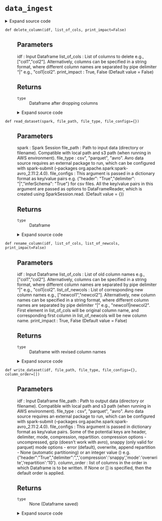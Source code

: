 # <code>data_ingest</code>
<details class="source">
<summary>
<span>Expand source code</span>
</summary>
<pre>
```python
# coding=utf-8
import pyspark.sql.functions as F
from pyspark.sql import DataFrame

from anovos.shared.utils import pairwise_reduce


def read_dataset(spark, file_path, file_type, file_configs={}):
    """

    Parameters
    ----------
    spark :
        Spark Session
    file_path :
        Path to input data (directory or filename).
        Compatible with local path and s3 path (when running in AWS environment).
    file_type :
        csv", "parquet", "avro".
        Avro data source requires an external package to run, which can be configured with
        spark-submit (--packages org.apache.spark:spark-avro_2.11:2.4.0).
    file_configs :
        This argument is passed in a dictionary format as key/value pairs
        e.g. {"header": "True","delimiter": "|","inferSchema": "True"} for csv files.
        All the key/value pairs in this argument are passed as options to DataFrameReader,
        which is created using SparkSession.read. (Default value = {})

    Returns
    -------
    type
        Dataframe

    """
    odf = spark.read.format(file_type).options(**file_configs).load(file_path)
    return odf


def write_dataset(idf, file_path, file_type, file_configs={}, column_order=[]):
    """

    Parameters
    ----------
    idf :
        Input Dataframe
    file_path :
        Path to output data (directory or filename).
        Compatible with local path and s3 path (when running in AWS environment).
    file_type :
        csv", "parquet", "avro".
        Avro data source requires an external package to run, which can be configured with
        spark-submit (--packages org.apache.spark:spark-avro_2.11:2.4.0).
    file_configs :
        This argument is passed in dictionary format as key/value pairs.
        Some of the potential keys are header, delimiter, mode, compression, repartition.
        compression options - uncompressed, gzip (doesn't work with avro), snappy (only valid for parquet)
        mode options - error (default), overwrite, append
        repartition - None (automatic partitioning) or an integer value ()
        e.g. {"header":"True","delimiter":",",'compression':'snappy','mode':'overwrite','repartition':'10'}.
    column_order :
        list of columns in the order in which Dataframe is to be written. If None or [] is specified, then the default order is applied.

    Returns
    -------
    type
        None (Dataframe saved)

    """

    if not column_order:
        column_order = idf.columns
    else:
        if not isinstance(column_order, list):
            raise TypeError("Invalid input type for column_order argument")
        if len(column_order) != len(idf.columns):
            raise ValueError(
                "Count of column(s) specified in column_order argument do not match Dataframe"
            )
        diff_cols = [x for x in column_order if x not in set(idf.columns)]
        if diff_cols:
            raise ValueError(
                "Column(s) specified in column_order argument not found in Dataframe: "
                + str(diff_cols)
            )

    mode = file_configs["mode"] if "mode" in file_configs else "error"
    repartition = (
        int(file_configs["repartition"]) if "repartition" in file_configs else None
    )

    if repartition is None:
        idf.select(column_order).write.format(file_type).options(**file_configs).save(
            file_path, mode=mode
        )
    else:
        exist_parts = idf.rdd.getNumPartitions()
        req_parts = int(repartition)
        if req_parts > exist_parts:
            idf.select(column_order).repartition(req_parts).write.format(
                file_type
            ).options(**file_configs).save(file_path, mode=mode)
        else:
            idf.select(column_order).coalesce(req_parts).write.format(
                file_type
            ).options(**file_configs).save(file_path, mode=mode)


def concatenate_dataset(*idfs, method_type="name"):
    """

    Parameters
    ----------
    dfs :
        All dataframes to be concatenated (with the first dataframe columns)
    method_type :
        index", "name".
        This argument needs to be passed as a keyword argument.
        "index" method concatenates by column index positioning, without shuffling columns.
        "name" concatenates after shuffling and arranging columns as per the first dataframe.
        First dataframe passed under idfs will define the final columns in the concatenated dataframe,
        and will throw error if any column in first dataframe is not available in any of other dataframes. (Default value = "name")
    *idfs :


    Returns
    -------
    type
        Concatenated Dataframe

    """
    if method_type not in ["index", "name"]:
        raise TypeError("Invalid input for concatenate_dataset method")
    if method_type == "name":
        odf = pairwise_reduce(
            lambda idf1, idf2: idf1.union(idf2.select(idf1.columns)), idfs
        )
        # odf = reduce(DataFrame.unionByName, idfs) # only if exact no. of columns
    else:
        odf = pairwise_reduce(DataFrame.union, idfs)
    return odf


def join_dataset(*idfs, join_cols, join_type):
    """

    Parameters
    ----------
    idfs :
        All dataframes to be joined
    join_cols :
        Key column(s) to join all dataframes together.
        In case of multiple columns to join, they can be passed in a list format or
        a string format where different column names are separated by pipe delimiter “|”.
    join_type :
        inner", “full”, “left”, “right”, “left_semi”, “left_anti”
    *idfs :


    Returns
    -------
    type
        Joined Dataframe

    """
    if isinstance(join_cols, str):
        join_cols = [x.strip() for x in join_cols.split("|")]
    odf = pairwise_reduce(
        lambda idf1, idf2: idf1.join(idf2, join_cols, join_type), idfs
    )
    return odf


def delete_column(idf, list_of_cols, print_impact=False):
    """

    Parameters
    ----------
    idf :
        Input Dataframe
    list_of_cols :
        List of columns to delete e.g., ["col1","col2"].
        Alternatively, columns can be specified in a string format,
        where different column names are separated by pipe delimiter “|” e.g., "col1|col2".
    print_impact :
        True, False (Default value = False)

    Returns
    -------
    type
        Dataframe after dropping columns

    """
    if isinstance(list_of_cols, str):
        list_of_cols = [x.strip() for x in list_of_cols.split("|")]
    list_of_cols = list(set(list_of_cols))

    odf = idf.drop(*list_of_cols)

    if print_impact:
        print("Before: \nNo. of Columns- ", len(idf.columns))
        print(idf.columns)
        print("After: \nNo. of Columns- ", len(odf.columns))
        print(odf.columns)
    return odf


def select_column(idf, list_of_cols, print_impact=False):
    """

    Parameters
    ----------
    idf :
        Input Dataframe
    list_of_cols :
        List of columns to select e.g., ["col1","col2"].
        Alternatively, columns can be specified in a string format,
        where different column names are separated by pipe delimiter “|” e.g., "col1|col2".
    print_impact :
        True, False (Default value = False)

    Returns
    -------
    type
        Dataframe with the selected columns

    """
    if isinstance(list_of_cols, str):
        list_of_cols = [x.strip() for x in list_of_cols.split("|")]
    list_of_cols = list(set(list_of_cols))

    odf = idf.select(list_of_cols)

    if print_impact:
        print("Before: \nNo. of Columns-", len(idf.columns))
        print(idf.columns)
        print("\nAfter: \nNo. of Columns-", len(odf.columns))
        print(odf.columns)
    return odf


def rename_column(idf, list_of_cols, list_of_newcols, print_impact=False):
    """

    Parameters
    ----------
    idf :
        Input Dataframe
    list_of_cols :
        List of old column names e.g., ["col1","col2"].
        Alternatively, columns can be specified in a string format,
        where different column names are separated by pipe delimiter “|” e.g., "col1|col2".
    list_of_newcols :
        List of corresponding new column names e.g., ["newcol1","newcol2"].
        Alternatively, new column names can be specified in a string format,
        where different column names are separated by pipe delimiter “|” e.g., "newcol1|newcol2".
        First element in list_of_cols will be original column name,
        and corresponding first column in list_of_newcols will be new column name.
    print_impact :
        True, False (Default value = False)

    Returns
    -------
    type
        Dataframe with revised column names

    """
    if isinstance(list_of_cols, str):
        list_of_cols = [x.strip() for x in list_of_cols.split("|")]
    if isinstance(list_of_newcols, str):
        list_of_newcols = [x.strip() for x in list_of_newcols.split("|")]

    mapping = dict(zip(list_of_cols, list_of_newcols))
    odf = idf.select([F.col(i).alias(mapping.get(i, i)) for i in idf.columns])

    if print_impact:
        print("Before: \nNo. of Columns- ", len(idf.columns))
        print(idf.columns)
        print("After: \nNo. of Columns- ", len(odf.columns))
        print(odf.columns)
    return odf


def recast_column(idf, list_of_cols, list_of_dtypes, print_impact=False):
    """

    Parameters
    ----------
    idf :
        Input Dataframe
    list_of_cols :
        List of columns to cast e.g., ["col1","col2"].
        Alternatively, columns can be specified in a string format,
        where different column names are separated by pipe delimiter “|” e.g., "col1|col2".
    list_of_dtypes :
        List of corresponding datatypes e.g., ["type1","type2"].
        Alternatively, datatypes can be specified in a string format,
        where they are separated by pipe delimiter “|” e.g., "type1|type2".
        First element in list_of_cols will column name and corresponding element in list_of_dtypes
        will be new datatypes such as "float", "integer", "long", "string", "double", decimal" etc.
        Datatypes are case insensitive e.g. float or Float are treated as same.
    print_impact :
        True, False (Default value = False)

    Returns
    -------
    type
        Dataframe with revised datatypes

    """
    if isinstance(list_of_cols, str):
        list_of_cols = [x.strip() for x in list_of_cols.split("|")]
    if isinstance(list_of_dtypes, str):
        list_of_dtypes = [x.strip() for x in list_of_dtypes.split("|")]

    odf = idf
    for i, j in zip(list_of_cols, list_of_dtypes):
        odf = odf.withColumn(i, F.col(i).cast(j))

    if print_impact:
        print("Before: ")
        idf.printSchema()
        print("After: ")
        odf.printSchema()
    return odf
```
</pre>
</details>
## Functions
<dl>
<dt id="anovos.data_ingest.data_ingest.concatenate_dataset"><code class="name flex">
<span>def <span class="ident">concatenate_dataset</span></span>(<span>*idfs, method_type='name')</span>
</code></dt>
<dd>
<div class="desc"><h2 id="parameters">Parameters</h2>
<p>dfs :
All dataframes to be concatenated (with the first dataframe columns)
method_type :
index", "name".
This argument needs to be passed as a keyword argument.
"index" method concatenates by column index positioning, without shuffling columns.
"name" concatenates after shuffling and arranging columns as per the first dataframe.
First dataframe passed under idfs will define the final columns in the concatenated dataframe,
and will throw error if any column in first dataframe is not available in any of other dataframes. (Default value = "name")
*idfs :</p>
<h2 id="returns">Returns</h2>
<dl>
<dt><code>type</code></dt>
<dd>Concatenated Dataframe</dd>
</dl></div>
<details class="source">
<summary>
<span>Expand source code</span>
</summary>
<pre>
```python
def concatenate_dataset(*idfs, method_type="name"):
    """

    Parameters
    ----------
    dfs :
        All dataframes to be concatenated (with the first dataframe columns)
    method_type :
        index", "name".
        This argument needs to be passed as a keyword argument.
        "index" method concatenates by column index positioning, without shuffling columns.
        "name" concatenates after shuffling and arranging columns as per the first dataframe.
        First dataframe passed under idfs will define the final columns in the concatenated dataframe,
        and will throw error if any column in first dataframe is not available in any of other dataframes. (Default value = "name")
    *idfs :


    Returns
    -------
    type
        Concatenated Dataframe

    """
    if method_type not in ["index", "name"]:
        raise TypeError("Invalid input for concatenate_dataset method")
    if method_type == "name":
        odf = pairwise_reduce(
            lambda idf1, idf2: idf1.union(idf2.select(idf1.columns)), idfs
        )
        # odf = reduce(DataFrame.unionByName, idfs) # only if exact no. of columns
    else:
        odf = pairwise_reduce(DataFrame.union, idfs)
    return odf
```
</pre>
</details>
</dd>
<dt id="anovos.data_ingest.data_ingest.delete_column"><code class="name flex">
<span>def <span class="ident">delete_column</span></span>(<span>idf, list_of_cols, print_impact=False)</span>
</code></dt>
<dd>
<div class="desc"><h2 id="parameters">Parameters</h2>
<p>idf :
Input Dataframe
list_of_cols :
List of columns to delete e.g., ["col1","col2"].
Alternatively, columns can be specified in a string format,
where different column names are separated by pipe delimiter “|” e.g., "col1|col2".
print_impact :
True, False (Default value = False)</p>
<h2 id="returns">Returns</h2>
<dl>
<dt><code>type</code></dt>
<dd>Dataframe after dropping columns</dd>
</dl></div>
<details class="source">
<summary>
<span>Expand source code</span>
</summary>
<pre>
```python
def delete_column(idf, list_of_cols, print_impact=False):
    """

    Parameters
    ----------
    idf :
        Input Dataframe
    list_of_cols :
        List of columns to delete e.g., ["col1","col2"].
        Alternatively, columns can be specified in a string format,
        where different column names are separated by pipe delimiter “|” e.g., "col1|col2".
    print_impact :
        True, False (Default value = False)

    Returns
    -------
    type
        Dataframe after dropping columns

    """
    if isinstance(list_of_cols, str):
        list_of_cols = [x.strip() for x in list_of_cols.split("|")]
    list_of_cols = list(set(list_of_cols))

    odf = idf.drop(*list_of_cols)

    if print_impact:
        print("Before: \nNo. of Columns- ", len(idf.columns))
        print(idf.columns)
        print("After: \nNo. of Columns- ", len(odf.columns))
        print(odf.columns)
    return odf
```
</pre>
</details>
</dd>
<dt id="anovos.data_ingest.data_ingest.join_dataset"><code class="name flex">
<span>def <span class="ident">join_dataset</span></span>(<span>*idfs, join_cols, join_type)</span>
</code></dt>
<dd>
<div class="desc"><h2 id="parameters">Parameters</h2>
<p>idfs :
All dataframes to be joined
join_cols :
Key column(s) to join all dataframes together.
In case of multiple columns to join, they can be passed in a list format or
a string format where different column names are separated by pipe delimiter “|”.
join_type :
inner", “full”, “left”, “right”, “left_semi”, “left_anti”
*idfs :</p>
<h2 id="returns">Returns</h2>
<dl>
<dt><code>type</code></dt>
<dd>Joined Dataframe</dd>
</dl></div>
<details class="source">
<summary>
<span>Expand source code</span>
</summary>
<pre>
```python
def join_dataset(*idfs, join_cols, join_type):
    """

    Parameters
    ----------
    idfs :
        All dataframes to be joined
    join_cols :
        Key column(s) to join all dataframes together.
        In case of multiple columns to join, they can be passed in a list format or
        a string format where different column names are separated by pipe delimiter “|”.
    join_type :
        inner", “full”, “left”, “right”, “left_semi”, “left_anti”
    *idfs :


    Returns
    -------
    type
        Joined Dataframe

    """
    if isinstance(join_cols, str):
        join_cols = [x.strip() for x in join_cols.split("|")]
    odf = pairwise_reduce(
        lambda idf1, idf2: idf1.join(idf2, join_cols, join_type), idfs
    )
    return odf
```
</pre>
</details>
</dd>
<dt id="anovos.data_ingest.data_ingest.read_dataset"><code class="name flex">
<span>def <span class="ident">read_dataset</span></span>(<span>spark, file_path, file_type, file_configs={})</span>
</code></dt>
<dd>
<div class="desc"><h2 id="parameters">Parameters</h2>
<p>spark :
Spark Session
file_path :
Path to input data (directory or filename).
Compatible with local path and s3 path (when running in AWS environment).
file_type :
csv", "parquet", "avro".
Avro data source requires an external package to run, which can be configured with
spark-submit (&ndash;packages org.apache.spark:spark-avro_2.11:2.4.0).
file_configs :
This argument is passed in a dictionary format as key/value pairs
e.g. {"header": "True","delimiter": "|","inferSchema": "True"} for csv files.
All the key/value pairs in this argument are passed as options to DataFrameReader,
which is created using SparkSession.read. (Default value = {})</p>
<h2 id="returns">Returns</h2>
<dl>
<dt><code>type</code></dt>
<dd>Dataframe</dd>
</dl></div>
<details class="source">
<summary>
<span>Expand source code</span>
</summary>
<pre>
```python
def read_dataset(spark, file_path, file_type, file_configs={}):
    """

    Parameters
    ----------
    spark :
        Spark Session
    file_path :
        Path to input data (directory or filename).
        Compatible with local path and s3 path (when running in AWS environment).
    file_type :
        csv", "parquet", "avro".
        Avro data source requires an external package to run, which can be configured with
        spark-submit (--packages org.apache.spark:spark-avro_2.11:2.4.0).
    file_configs :
        This argument is passed in a dictionary format as key/value pairs
        e.g. {"header": "True","delimiter": "|","inferSchema": "True"} for csv files.
        All the key/value pairs in this argument are passed as options to DataFrameReader,
        which is created using SparkSession.read. (Default value = {})

    Returns
    -------
    type
        Dataframe

    """
    odf = spark.read.format(file_type).options(**file_configs).load(file_path)
    return odf
```
</pre>
</details>
</dd>
<dt id="anovos.data_ingest.data_ingest.recast_column"><code class="name flex">
<span>def <span class="ident">recast_column</span></span>(<span>idf, list_of_cols, list_of_dtypes, print_impact=False)</span>
</code></dt>
<dd>
<div class="desc"><h2 id="parameters">Parameters</h2>
<p>idf :
Input Dataframe
list_of_cols :
List of columns to cast e.g., ["col1","col2"].
Alternatively, columns can be specified in a string format,
where different column names are separated by pipe delimiter “|” e.g., "col1|col2".
list_of_dtypes :
List of corresponding datatypes e.g., ["type1","type2"].
Alternatively, datatypes can be specified in a string format,
where they are separated by pipe delimiter “|” e.g., "type1|type2".
First element in list_of_cols will column name and corresponding element in list_of_dtypes
will be new datatypes such as "float", "integer", "long", "string", "double", decimal" etc.
Datatypes are case insensitive e.g. float or Float are treated as same.
print_impact :
True, False (Default value = False)</p>
<h2 id="returns">Returns</h2>
<dl>
<dt><code>type</code></dt>
<dd>Dataframe with revised datatypes</dd>
</dl></div>
<details class="source">
<summary>
<span>Expand source code</span>
</summary>
<pre>
```python
def recast_column(idf, list_of_cols, list_of_dtypes, print_impact=False):
    """

    Parameters
    ----------
    idf :
        Input Dataframe
    list_of_cols :
        List of columns to cast e.g., ["col1","col2"].
        Alternatively, columns can be specified in a string format,
        where different column names are separated by pipe delimiter “|” e.g., "col1|col2".
    list_of_dtypes :
        List of corresponding datatypes e.g., ["type1","type2"].
        Alternatively, datatypes can be specified in a string format,
        where they are separated by pipe delimiter “|” e.g., "type1|type2".
        First element in list_of_cols will column name and corresponding element in list_of_dtypes
        will be new datatypes such as "float", "integer", "long", "string", "double", decimal" etc.
        Datatypes are case insensitive e.g. float or Float are treated as same.
    print_impact :
        True, False (Default value = False)

    Returns
    -------
    type
        Dataframe with revised datatypes

    """
    if isinstance(list_of_cols, str):
        list_of_cols = [x.strip() for x in list_of_cols.split("|")]
    if isinstance(list_of_dtypes, str):
        list_of_dtypes = [x.strip() for x in list_of_dtypes.split("|")]

    odf = idf
    for i, j in zip(list_of_cols, list_of_dtypes):
        odf = odf.withColumn(i, F.col(i).cast(j))

    if print_impact:
        print("Before: ")
        idf.printSchema()
        print("After: ")
        odf.printSchema()
    return odf
```
</pre>
</details>
</dd>
<dt id="anovos.data_ingest.data_ingest.rename_column"><code class="name flex">
<span>def <span class="ident">rename_column</span></span>(<span>idf, list_of_cols, list_of_newcols, print_impact=False)</span>
</code></dt>
<dd>
<div class="desc"><h2 id="parameters">Parameters</h2>
<p>idf :
Input Dataframe
list_of_cols :
List of old column names e.g., ["col1","col2"].
Alternatively, columns can be specified in a string format,
where different column names are separated by pipe delimiter “|” e.g., "col1|col2".
list_of_newcols :
List of corresponding new column names e.g., ["newcol1","newcol2"].
Alternatively, new column names can be specified in a string format,
where different column names are separated by pipe delimiter “|” e.g., "newcol1|newcol2".
First element in list_of_cols will be original column name,
and corresponding first column in list_of_newcols will be new column name.
print_impact :
True, False (Default value = False)</p>
<h2 id="returns">Returns</h2>
<dl>
<dt><code>type</code></dt>
<dd>Dataframe with revised column names</dd>
</dl></div>
<details class="source">
<summary>
<span>Expand source code</span>
</summary>
<pre>
```python
def rename_column(idf, list_of_cols, list_of_newcols, print_impact=False):
    """

    Parameters
    ----------
    idf :
        Input Dataframe
    list_of_cols :
        List of old column names e.g., ["col1","col2"].
        Alternatively, columns can be specified in a string format,
        where different column names are separated by pipe delimiter “|” e.g., "col1|col2".
    list_of_newcols :
        List of corresponding new column names e.g., ["newcol1","newcol2"].
        Alternatively, new column names can be specified in a string format,
        where different column names are separated by pipe delimiter “|” e.g., "newcol1|newcol2".
        First element in list_of_cols will be original column name,
        and corresponding first column in list_of_newcols will be new column name.
    print_impact :
        True, False (Default value = False)

    Returns
    -------
    type
        Dataframe with revised column names

    """
    if isinstance(list_of_cols, str):
        list_of_cols = [x.strip() for x in list_of_cols.split("|")]
    if isinstance(list_of_newcols, str):
        list_of_newcols = [x.strip() for x in list_of_newcols.split("|")]

    mapping = dict(zip(list_of_cols, list_of_newcols))
    odf = idf.select([F.col(i).alias(mapping.get(i, i)) for i in idf.columns])

    if print_impact:
        print("Before: \nNo. of Columns- ", len(idf.columns))
        print(idf.columns)
        print("After: \nNo. of Columns- ", len(odf.columns))
        print(odf.columns)
    return odf
```
</pre>
</details>
</dd>
<dt id="anovos.data_ingest.data_ingest.select_column"><code class="name flex">
<span>def <span class="ident">select_column</span></span>(<span>idf, list_of_cols, print_impact=False)</span>
</code></dt>
<dd>
<div class="desc"><h2 id="parameters">Parameters</h2>
<p>idf :
Input Dataframe
list_of_cols :
List of columns to select e.g., ["col1","col2"].
Alternatively, columns can be specified in a string format,
where different column names are separated by pipe delimiter “|” e.g., "col1|col2".
print_impact :
True, False (Default value = False)</p>
<h2 id="returns">Returns</h2>
<dl>
<dt><code>type</code></dt>
<dd>Dataframe with the selected columns</dd>
</dl></div>
<details class="source">
<summary>
<span>Expand source code</span>
</summary>
<pre>
```python
def select_column(idf, list_of_cols, print_impact=False):
    """

    Parameters
    ----------
    idf :
        Input Dataframe
    list_of_cols :
        List of columns to select e.g., ["col1","col2"].
        Alternatively, columns can be specified in a string format,
        where different column names are separated by pipe delimiter “|” e.g., "col1|col2".
    print_impact :
        True, False (Default value = False)

    Returns
    -------
    type
        Dataframe with the selected columns

    """
    if isinstance(list_of_cols, str):
        list_of_cols = [x.strip() for x in list_of_cols.split("|")]
    list_of_cols = list(set(list_of_cols))

    odf = idf.select(list_of_cols)

    if print_impact:
        print("Before: \nNo. of Columns-", len(idf.columns))
        print(idf.columns)
        print("\nAfter: \nNo. of Columns-", len(odf.columns))
        print(odf.columns)
    return odf
```
</pre>
</details>
</dd>
<dt id="anovos.data_ingest.data_ingest.write_dataset"><code class="name flex">
<span>def <span class="ident">write_dataset</span></span>(<span>idf, file_path, file_type, file_configs={}, column_order=[])</span>
</code></dt>
<dd>
<div class="desc"><h2 id="parameters">Parameters</h2>
<p>idf :
Input Dataframe
file_path :
Path to output data (directory or filename).
Compatible with local path and s3 path (when running in AWS environment).
file_type :
csv", "parquet", "avro".
Avro data source requires an external package to run, which can be configured with
spark-submit (&ndash;packages org.apache.spark:spark-avro_2.11:2.4.0).
file_configs :
This argument is passed in dictionary format as key/value pairs.
Some of the potential keys are header, delimiter, mode, compression, repartition.
compression options - uncompressed, gzip (doesn't work with avro), snappy (only valid for parquet)
mode options - error (default), overwrite, append
repartition - None (automatic partitioning) or an integer value ()
e.g. {"header":"True","delimiter":",",'compression':'snappy','mode':'overwrite','repartition':'10'}.
column_order :
list of columns in the order in which Dataframe is to be written. If None or [] is specified, then the default order is applied.</p>
<h2 id="returns">Returns</h2>
<dl>
<dt><code>type</code></dt>
<dd>None (Dataframe saved)</dd>
</dl></div>
<details class="source">
<summary>
<span>Expand source code</span>
</summary>
<pre>
```python
def write_dataset(idf, file_path, file_type, file_configs={}, column_order=[]):
    """

    Parameters
    ----------
    idf :
        Input Dataframe
    file_path :
        Path to output data (directory or filename).
        Compatible with local path and s3 path (when running in AWS environment).
    file_type :
        csv", "parquet", "avro".
        Avro data source requires an external package to run, which can be configured with
        spark-submit (--packages org.apache.spark:spark-avro_2.11:2.4.0).
    file_configs :
        This argument is passed in dictionary format as key/value pairs.
        Some of the potential keys are header, delimiter, mode, compression, repartition.
        compression options - uncompressed, gzip (doesn't work with avro), snappy (only valid for parquet)
        mode options - error (default), overwrite, append
        repartition - None (automatic partitioning) or an integer value ()
        e.g. {"header":"True","delimiter":",",'compression':'snappy','mode':'overwrite','repartition':'10'}.
    column_order :
        list of columns in the order in which Dataframe is to be written. If None or [] is specified, then the default order is applied.

    Returns
    -------
    type
        None (Dataframe saved)

    """

    if not column_order:
        column_order = idf.columns
    else:
        if not isinstance(column_order, list):
            raise TypeError("Invalid input type for column_order argument")
        if len(column_order) != len(idf.columns):
            raise ValueError(
                "Count of column(s) specified in column_order argument do not match Dataframe"
            )
        diff_cols = [x for x in column_order if x not in set(idf.columns)]
        if diff_cols:
            raise ValueError(
                "Column(s) specified in column_order argument not found in Dataframe: "
                + str(diff_cols)
            )

    mode = file_configs["mode"] if "mode" in file_configs else "error"
    repartition = (
        int(file_configs["repartition"]) if "repartition" in file_configs else None
    )

    if repartition is None:
        idf.select(column_order).write.format(file_type).options(**file_configs).save(
            file_path, mode=mode
        )
    else:
        exist_parts = idf.rdd.getNumPartitions()
        req_parts = int(repartition)
        if req_parts > exist_parts:
            idf.select(column_order).repartition(req_parts).write.format(
                file_type
            ).options(**file_configs).save(file_path, mode=mode)
        else:
            idf.select(column_order).coalesce(req_parts).write.format(
                file_type
            ).options(**file_configs).save(file_path, mode=mode)
```
</pre>
</details>
</dd>
</dl>